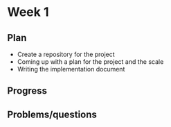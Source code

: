 # Week 1

## Plan
- Create a repository for the project
- Coming up with a plan for the project and the scale
- Writing the implementation document

## Progress

## Problems/questions